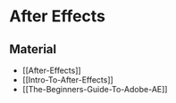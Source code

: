 # After Effects

## Material

- [[After-Effects]]
- [[Intro-To-After-Effects]]
- [[The-Beginners-Guide-To-Adobe-AE]]
